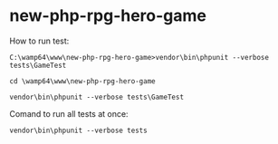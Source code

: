 # new-php-rpg-hero-game


How to run test:

    C:\wamp64\www\new-php-rpg-hero-game>vendor\bin\phpunit --verbose tests\GameTest

    cd \wamp64\www\new-php-rpg-hero-game

    vendor\bin\phpunit --verbose tests\GameTest
  
 Comand to run all tests at once:
 
    vendor\bin\phpunit --verbose tests
